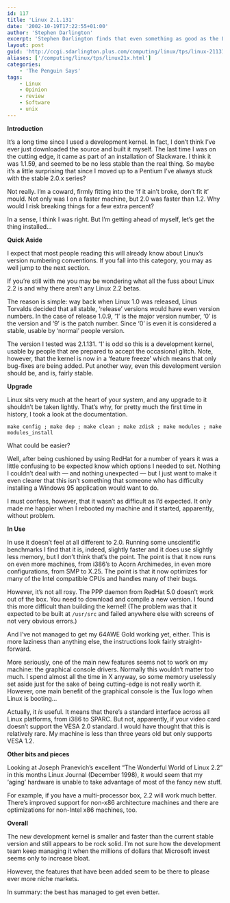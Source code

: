 ```yaml
---
id: 117
title: 'Linux 2.1.131'
date: '2002-10-19T17:22:55+01:00'
author: 'Stephen Darlington'
excerpt: 'Stephen Darlington finds that even something as good as the Linux kernel can be improved. '
layout: post
guid: 'http://ccgi.sdarlington.plus.com/computing/linux/tps/linux-21131.html'
aliases: ['/computing/linux/tps/linux21x.html']
categories:
    - 'The Penguin Says'
tags:
    - Linux
    - Opinion
    - review
    - Software
    - unix
---
```


**Introduction**

It’s a long time since I used a development kernel. In fact, I don’t think I’ve ever just downloaded the source and built it myself. The last time I was on the cutting edge, it came as part of an installation of Slackware. I think it was 1.1.59, and seemed to be no less stable than the real thing. So maybe it’s a little surprising that since I moved up to a Pentium I’ve always stuck with the stable 2.0.x series?

Not really. I’m a coward, firmly fitting into the ‘if it ain’t broke, don’t fit it’ mould. Not only was I on a faster machine, but 2.0 was faster than 1.2. Why would I risk breaking things for a few extra percent?

In a sense, I think I was right. But I’m getting ahead of myself, let’s get the thing installed…

**Quick Aside**

I expect that most people reading this will already know about Linux’s version numbering conventions. If you fall into this category, you may as well jump to the next section.

If you’re still with me you may be wondering what all the fuss about Linux 2.2 is and why there aren’t any Linux 2.2 betas.

The reason is simple: way back when Linux 1.0 was released, Linus Torvalds decided that all stable, ‘release’ versions would have even version numbers. In the case of release 1.0.9, ‘1’ is the major version number, ‘0’ is the version and ‘9’ is the patch number. Since ‘0’ is even it is considered a stable, usable by ‘normal’ people version.

The version I tested was 2.1.131. ‘1’ is odd so this is a development kernel, usable by people that are prepared to accept the occasional glitch. Note, however, that the kernel is now in a ‘feature freeze’ which means that only bug-fixes are being added. Put another way, even this development version should be, and is, fairly stable.

**Upgrade**

Linux sits very much at the heart of your system, and any upgrade to it shouldn’t be taken lightly. That’s why, for pretty much the first time in history, I took a look at the documentation.

`make config ; make dep ; make clean ; make zdisk ; make modules ; make modules_install`

What could be easier?

Well, after being cushioned by using RedHat for a number of years it was a little confusing to be expected know which options I needed to set. Nothing I couldn’t deal with — and nothing unexpected — but I just want to make it even clearer that this isn’t something that someone who has difficulty installing a Windows 95 application would want to do.

I must confess, however, that it wasn’t as difficult as I’d expected. It only made me happier when I rebooted my machine and it started, apparently, without problem.

**In Use**

In use it doesn’t feel at all different to 2.0. Running some unscientific benchmarks I find that it is, indeed, slightly faster and it does use slightly less memory, but I don’t think that’s the point. The point is that it now runs on even more machines, from i386’s to Acorn Archimedes, in even more configurations, from SMP to X.25. The point is that it now optimizes for many of the Intel compatible CPUs and handles many of their bugs.

However, it’s not all rosy. The PPP daemon from RedHat 5.0 doesn’t work out of the box. You need to download and compile a new version. I found this more difficult than building the kernel! (The problem was that it expected to be built at `/usr/src` and failed anywhere else with screens of not very obvious errors.)

And I’ve not managed to get my 64AWE Gold working yet, either. This is more laziness than anything else, the instructions look fairly straight-forward.

More seriously, one of the main new features seems not to work on my machine: the graphical console drivers. Normally this wouldn’t matter too much. I spend almost all the time in X anyway, so some memory uselessly set aside just for the sake of being cutting-edge is not really worth it. However, one main benefit of the graphical console is the Tux logo when Linux is booting…

Actually, it *is* useful. It means that there’s a standard interface across all Linux platforms, from i386 to SPARC. But not, apparently, if your video card doesn’t support the VESA 2.0 standard. I would have thought that this is relatively rare. My machine is less than three years old but only supports VESA 1.2.

**Other bits and pieces**

Looking at Joseph Pranevich’s excellent “The Wonderful World of Linux 2.2” in this months Linux Journal (December 1998), it would seem that my ‘aging’ hardware is unable to take advantage of most of the fancy new stuff.

For example, if you have a multi-processor box, 2.2 will work much better. There’s improved support for non-x86 architecture machines and there are optimizations for non-Intel x86 machines, too.

**Overall**

The new development kernel is smaller and faster than the current stable version and still appears to be rock solid. I’m not sure how the development team keep managing it when the millions of dollars that Microsoft invest seems only to increase bloat.

However, the features that have been added seem to be there to please ever more niche markets.

In summary: the best has managed to get even better.